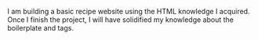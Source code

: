 I am building a basic recipe website using the HTML knowledge I acquired. Once I finish the project, I will have solidified my knowledge about the boilerplate and tags.
